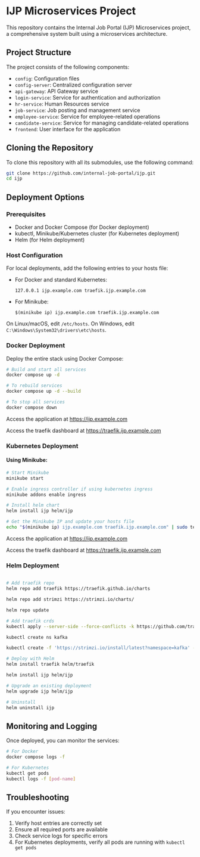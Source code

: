 # IJP Microservices Project

This repository contains the Internal Job Portal (IJP) Microservices project, a comprehensive system built using a microservices architecture.

## Project Structure

The project consists of the following components:

- `config`: Configuration files
- `config-server`: Centralized configuration server
- `api-gateway`: API Gateway service
- `login-service`: Service for authentication and authorization
- `hr-service`: Human Resources service
- `job-service`: Job posting and management service
- `employee-service`: Service for employee-related operations
- `candidate-service`: Service for managing candidate-related operations
- `frontend`: User interface for the application

## Cloning the Repository

To clone this repository with all its submodules, use the following command:

```bash
git clone https://github.com/internal-job-portal/ijp.git
cd ijp
```

## Deployment Options

### Prerequisites

- Docker and Docker Compose (for Docker deployment)
- kubectl, Minikube/Kubernetes cluster (for Kubernetes deployment)
- Helm (for Helm deployment)

### Host Configuration

For local deployments, add the following entries to your hosts file:

- For Docker and standard Kubernetes: 
  ```
  127.0.0.1 ijp.example.com traefik.ijp.example.com
  ```

- For Minikube:
  ```
  $(minikube ip) ijp.example.com traefik.ijp.example.com
  ```

On Linux/macOS, edit `/etc/hosts`. On Windows, edit `C:\Windows\System32\drivers\etc\hosts`.

### Docker Deployment

Deploy the entire stack using Docker Compose:

```bash
# Build and start all services
docker compose up -d

# To rebuild services
docker compose up -d --build

# To stop all services
docker compose down
```

Access the application at https://ijp.example.com

Access the traefik dashboard at https://traefik.ijp.example.com

### Kubernetes Deployment

#### Using Minikube:

```bash
# Start Minikube
minikube start

# Enable ingress controller if using kubernetes ingress
minikube addons enable ingress

# Install helm chart
helm install ijp helm/ijp

# Get the Minikube IP and update your hosts file
echo "$(minikube ip) ijp.example.com traefik.ijp.example.com" | sudo tee -a /etc/hosts
```

Access the application at https://ijp.example.com

Access the traefik dashboard at https://traefik.ijp.example.com

### Helm Deployment

```bash

# Add traefik repo
helm repo add traefik https://traefik.github.io/charts

helm repo add strimzi https://strimzi.io/charts/

helm repo update

# Add traefik crds
kubectl apply --server-side --force-conflicts -k https://github.com/traefik/traefik-helm-chart/traefik/crds/

kubectl create ns kafka

kubectl create -f 'https://strimzi.io/install/latest?namespace=kafka' -n kafka

# Deploy with Helm
helm install traefik helm/traefik

helm install ijp helm/ijp

# Upgrade an existing deployment
helm upgrade ijp helm/ijp

# Uninstall
helm uninstall ijp
```

## Monitoring and Logging

Once deployed, you can monitor the services:

```bash
# For Docker
docker compose logs -f

# For Kubernetes
kubectl get pods
kubectl logs -f [pod-name]
```

## Troubleshooting

If you encounter issues:

1. Verify host entries are correctly set
2. Ensure all required ports are available
3. Check service logs for specific errors
4. For Kubernetes deployments, verify all pods are running with `kubectl get pods`
